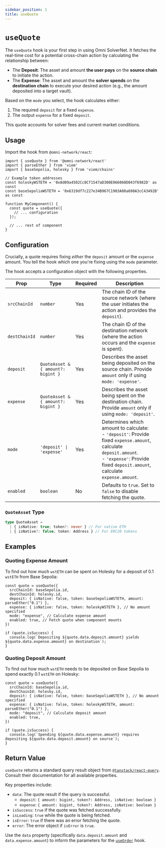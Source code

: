 ```yaml
---
sidebar_position: 1
title: useQuote
---
```


# `useQuote`

The `useQuote` hook is your first step in using Omni SolverNet. It fetches the real-time cost for a potential cross-chain action by calculating the relationship between:

*   The **Deposit**: The asset and amount **the user pays** on the **source chain** to initiate the action.
*   The **Expense**: The asset and amount the **solver spends** on the **destination chain** to execute your desired action (e.g., the amount deposited into a target vault).

Based on the `mode` you select, the hook calculates either:

1.  The required `deposit` for a fixed `expense`.
2.  The output `expense` for a fixed `deposit`.

This quote accounts for solver fees and current market conditions.

## Usage

Import the hook from `@omni-network/react`:

```tsx
import { useQuote } from '@omni-network/react'
import { parseEther } from 'viem'
import { baseSepolia, holesky } from 'viem/chains'

// Example token addresses
const holeskyWSTETH = '0x8d09a4502Cc8Cf1547aD300E066060D043f6982D' as const
const baseSepoliaWSTETH = '0x6319df7c227e34B967C1903A08a698A3cC43492B' as const

function MyComponent() {
  const quote = useQuote({
    // ... configuration
  });

  // ... rest of component
}
```

## Configuration

Crucially, a quote requires fixing *either* the `deposit` amount *or* the `expense` amount. You tell the hook which one you're fixing using the `mode` parameter.

The hook accepts a configuration object with the following properties.

| Prop          | Type                                   | Required | Description                                                                                                                                |
| ------------- | -------------------------------------- | -------- | ------------------------------------------------------------------------------------------------------------------------------------------ |
| `srcChainId`  | `number`                               | Yes      | The chain ID of the source network (where the user initiates the action and provides the `deposit`).                                       |
| `destChainId` | `number`                               | Yes      | The chain ID of the destination network (where the action occurs and the `expense` is spent).                                               |
| `deposit`     | `QuoteAsset & { amount?: bigint }`     | Yes      | Describes the asset being deposited on the source chain. Provide `amount` only if using `mode: 'expense'`.                                     |
| `expense`     | `QuoteAsset & { amount?: bigint }`     | Yes      | Describes the asset being spent on the destination chain. Provide `amount` only if using `mode: 'deposit'`.                                     |
| `mode`        | `'deposit' \| 'expense'`                | Yes      | Determines which amount to calculate: <br/>- `'deposit'`: Provide fixed `expense.amount`, calculate `deposit.amount`. <br/>- `'expense'`: Provide fixed `deposit.amount`, calculate `expense.amount`. |
| `enabled`     | `boolean`                              | No       | Defaults to `true`. Set to `false` to disable fetching the quote.                                                                          |

### `QuoteAsset` Type

```typescript
type QuoteAsset =
  | { isNative: true; token?: never } // For native ETH
  | { isNative?: false; token: Address } // For ERC20 tokens
```

## Examples

### Quoting Expense Amount

To find out how much `wstETH` can be spent on Holesky for a deposit of 0.1 `wstETH` from Base Sepolia:

```tsx
const quote = useQuote({
  srcChainId: baseSepolia.id,
  destChainId: holesky.id,
  deposit: { isNative: false, token: baseSepoliaWSTETH, amount: parseEther("0.1") },
  expense: { isNative: false, token: holeskyWSTETH }, // No amount specified
  mode: "expense", // Calculate expense amount
  enabled: true, // Fetch quote when component mounts
})

if (quote.isSuccess) {
  console.log(`Depositing ${quote.data.deposit.amount} yields ${quote.data.expense.amount} on destination`);
}
```

### Quoting Deposit Amount

To find out how much `wstETH` needs to be deposited on Base Sepolia to spend exactly 0.1 `wstETH` on Holesky:

```tsx
const quote = useQuote({
  srcChainId: baseSepolia.id,
  destChainId: holesky.id,
  deposit: { isNative: false, token: baseSepoliaWSTETH }, // No amount specified
  expense: { isNative: false, token: holeskyWSTETH, amount: parseEther("0.1") },
  mode: "deposit", // Calculate deposit amount
  enabled: true,
})

if (quote.isSuccess) {
  console.log(`Spending ${quote.data.expense.amount} requires depositing ${quote.data.deposit.amount} on source`);
}
```

## Return Value

`useQuote` returns a standard query result object from [`@tanstack/react-query`](https://tanstack.com/query/latest/docs/react/reference/useQuery). Consult their documentation for all available properties.

Key properties include:

*   `data`: The quote result if the query is successful.
    *   `deposit`: `{ amount: bigint, token?: Address, isNative: boolean }`
    *   `expense`: `{ amount: bigint, token?: Address, isNative: boolean }`
*   `isSuccess`: `true` if the quote was fetched successfully.
*   `isLoading`: `true` while the quote is being fetched.
*   `isError`: `true` if there was an error fetching the quote.
*   `error`: The error object if `isError` is `true`.

Use the `data` property (specifically `data.deposit.amount` and `data.expense.amount`) to inform the parameters for the [`useOrder`](/sdk/hooks/useOrder.md) hook.
